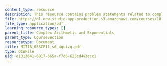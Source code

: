 ```yaml
---
content_type: resource
description: This resource contains problem statements related to complex conjugation.
file: https://ol-ocw-studio-app-production.s3.amazonaws.com/courses/18-03sc-differential-equations-fall-2011/e13136416817665af7d6625cd463ecc1_MIT18_03SCF11_s6_4quizq.pdf
file_type: application/pdf
learning_resource_types: []
parent_title: Complex Arithmetic and Exponentials
parent_type: CourseSection
resourcetype: Document
title: MIT18_03SCF11_s6_4quizq.pdf
type: OCWFile
uid: e1313641-6817-665a-f7d6-625cd463ecc1
---
```

